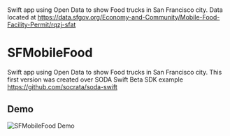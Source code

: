 # 
Swift app using Open Data to show Food trucks in San Francisco city.
Data located at https://data.sfgov.org/Economy-and-Community/Mobile-Food-Facility-Permit/rqzj-sfat

SFMobileFood
============

Swift app using Open Data to show Food trucks in San Francisco city.
This first version was created over SODA Swift Beta SDK example https://github.com/socrata/soda-swift

## Demo

![SFMobileFood Demo](https://dl.dropboxusercontent.com/u/15652960/github/SFMobileFood.gif)
